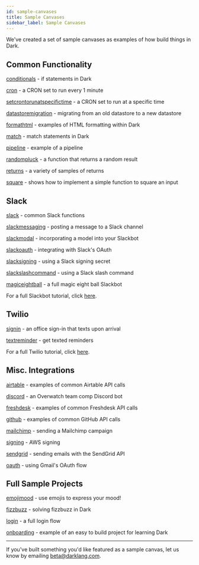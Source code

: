 ```yaml
---
id: sample-canvases
title: Sample Canvases
sidebar_label: Sample Canvases
---
```


We've created a set of sample canvases as examples of how build things in Dark.

## Common Functionality

[conditionals](https://darklang.com/a/sample-conditionals) - if statements in
Dark

[cron](https://darklang.com/a/sample-cron) - a CRON set to run every 1 minute

[setcrontorunatspecifictime](https://darklang.com/a/sample-setcrontorunatspecifictime) -
a CRON set to run at a specific time

[datastoremigration](https://darklang.com/a/sample-datastoremigration) -
migrating from an old datastore to a new datastore

[formathtml](https://darklang.com/a/sample-formathtml) - examples of HTML
formatting within Dark

[match](https://darklang.com/a/sample-match) - match statements in Dark

[pipeline](https://darklang.com/a/sample-pipeline) - example of a pipeline

[randompluck](https://darklang.com/a/sample-randompluck) - a function that
returns a random result

[returns](https://darklang.com/a/sample-returns) - a variety of samples of
returns

[square](https://darklang.com/a/sample-square) - shows how to implement a simple
function to square an input

## Slack

[slack](https://darklang.com/a/sample-slack) - common Slack functions

[slackmessaging](https://darklang.com/a/sample-slackmessaging) - posting a
message to a Slack channel

[slackmodal](https://darklang.com/a/sample-slackmodal) - incorporating a model
into your Slackbot

[slackoauth](https://darklang.com/a/sample-slackoauth) - integrating with
Slack's OAuth

[slacksigning](https://darklang.com/a/sample-slacksigning) - using a Slack
signing secret

[slackslashcommand](https://darklang.com/a/sample-slackslashcommand) - using a
Slack slash command

[magiceightball](https://darklang.com/a/sample-magiceightball) - a full magic
eight ball Slackbot

For a full Slackbot tutorial, click [here](/slack-app-tutorial).

## Twilio

[signin](https://darklang.com/a/sample-signin) - an office sign-in that texts
upon arrival

[textreminder](https://darklang.com/a/sample-textreminder) - get texted
reminders

For a full Twilio tutorial, click [here](/tutorials/twilio-app-tutorial).

## Misc. Integrations

[airtable](https://darklang.com/a/sample-airtable) - examples of common Airtable
API calls

[discord](https://darklang.com/a/sample-discord) - an Overwatch team comp
Discord bot

[freshdesk](https://darklang.com/a/sample-freshdesk) - examples of common
Freshdesk API calls

[github](https://darklang.com/a/sample-github) - examples of common GitHub API
calls

[mailchimp](https://darklang.com/a/sample-mailchimp) - sending a Mailchimp
campaign

[signing](https://darklang.com/a/sample-aws-signing) - AWS signing

[sendgrid](https://darklang.com/a/sample-sendgrid) - sending emails with the
SendGrid API

[oauth](https://darklang.com/a/sample-oauth) - using Gmail's OAuth flow

## Full Sample Projects

[emojimood](https://darklang.com/a/sample-emojimood) - use emojis to express
your mood!

[fizzbuzz](https://darklang.com/a/sample-fizzbuzz) - solving fizzbuzz in Dark

[login](https://darklang.com/a/sample-login) - a full login flow

[onboarding](https://darklang.com/a/sample-onboarding) - example of an easy to
build project for learning Dark

---

If you've built something you'd like featured as a sample canvas, let us know by
emailing beta@darklang.com.
